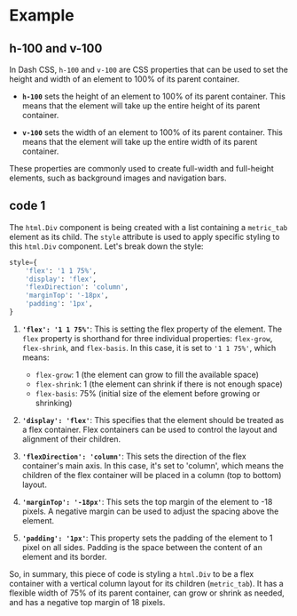 # Example

## h-100 and v-100
In Dash CSS, `h-100` and `v-100` are CSS properties that can be used to set the height and width of an element to 100% of its parent container.

* **`h-100`** sets the height of an element to 100% of its parent container. This means that the element will take up the entire height of its parent container.

* **`v-100`** sets the width of an element to 100% of its parent container. This means that the element will take up the entire width of its parent container.

These properties are commonly used to create full-width and full-height elements, such as background images and navigation bars.

## code 1
The `html.Div` component is being created with a list containing a `metric_tab` element as its child. 
The `style` attribute is used to apply specific styling to this `html.Div` component. Let's break down the style:
```py
style={
    'flex': '1 1 75%',
    'display': 'flex',
    'flexDirection': 'column',
    'marginTop': '-18px',
    'padding': '1px',
}
```

1. **`'flex': '1 1 75%'`**: This is setting the flex property of the element.
   The `flex` property is shorthand for three individual properties: `flex-grow`, `flex-shrink`, and `flex-basis`.
   In this case, it is set to `'1 1 75%'`, which means:
    - `flex-grow`: 1 (the element can grow to fill the available space)
    - `flex-shrink`: 1 (the element can shrink if there is not enough space)
    - `flex-basis`: 75% (initial size of the element before growing or shrinking)

3. **`'display': 'flex'`**: This specifies that the element should be treated as a flex container.
   Flex containers can be used to control the layout and alignment of their children.

4. **`'flexDirection': 'column'`**: This sets the direction of the flex container's main axis.
   In this case, it's set to 'column', which means the children of the flex container will be placed in a column (top to bottom) layout.

5. **`'marginTop': '-18px'`**: This sets the top margin of the element to -18 pixels.
   A negative margin can be used to adjust the spacing above the element.

6. **`'padding': '1px'`**: This property sets the padding of the element to 1 pixel on all sides.
   Padding is the space between the content of an element and its border.   

So, in summary, this piece of code is styling a `html.Div` to be a flex container with a vertical column layout for its children (`metric_tab`).
It has a flexible width of 75% of its parent container, can grow or shrink as needed, and has a negative top margin of 18 pixels.
